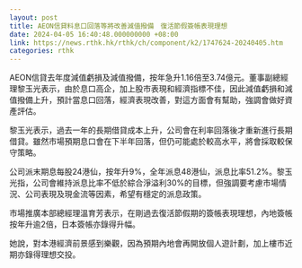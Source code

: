 ```yaml
---
layout: post
title: AEON信貸料息口回落等將改善減值撥備　復活節假簽帳表現理想
date: 2024-04-05 16:40:48.000000000 +08:00
link: https://news.rthk.hk/rthk/ch/component/k2/1747624-20240405.htm
categories: rthk
---
```


AEON信貸去年度減值虧損及減值撥備，按年急升1.16倍至3.74億元。董事副總經理黎玉光表示，由於息口高企，加上股市表現和經濟指標不佳，因此減值虧損和減值撥備上升，預計當息口回落，經濟表現改善，對這方面會有幫助，強調會做好資產評估。

黎玉光表示，過去一年的長期借貸成本上升，公司會在利率回落後才重新進行長期借貸。雖然市場預期息口會在下半年回落，但仍可能處於較高水平，將會採取較保守策略。

公司派末期息每股24港仙，按年升9%，全年派息48港仙，派息比率51.2%。黎玉光指，公司會維持派息比率不低於綜合淨溢利30%的目標，但強調要考慮市場情況、公司表現及現金流等因素，希望有穩定的派息政策。

市場推廣本部總經理溫育芳表示，在剛過去復活節假期的簽帳表現理想，內地簽帳按年升逾2倍，日本簽帳亦錄得升幅。

她說，對本港經濟前景感到樂觀，因為預期內地會再開放個人遊計劃，加上樓市近期亦錄得理想交投。
